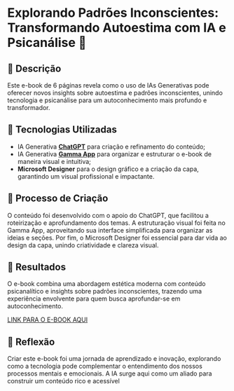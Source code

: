 # Explorando Padrões Inconscientes: Transformando Autoestima com IA e Psicanálise 🌌

## 📒 Descrição
Este e-book de 6 páginas revela como o uso de IAs Generativas pode oferecer novos insights sobre autoestima e padrões inconscientes, unindo tecnologia e psicanálise para um autoconhecimento mais profundo e transformador.

## 🤖 Tecnologias Utilizadas
- IA Generativa **[ChatGPT](https://chat.openai.com)** para criação e refinamento do conteúdo;
- IA Generativa **[Gamma App](https://gamma.app/)** para organizar e estruturar o e-book de maneira visual e intuitiva;
- **Microsoft Designer** para o design gráfico e a criação da capa, garantindo um visual profissional e impactante.

## 🧐 Processo de Criação
O conteúdo foi desenvolvido com o apoio do ChatGPT, que facilitou a roteirização e aprofundamento dos temas. A estruturação visual foi feita no Gamma App, aproveitando sua interface simplificada para organizar as ideias e seções. Por fim, o Microsoft Designer foi essencial para dar vida ao design da capa, unindo criatividade e clareza visual.

## 🚀 Resultados
O e-book combina uma abordagem estética moderna com conteúdo psicanalítico e insights sobre padrões inconscientes, trazendo uma experiência envolvente para quem busca aprofundar-se em autoconhecimento.

[LINK PARA O E-BOOK AQUI](https://untitled-p5vt2gl.gamma.site/)

## 💭 Reflexão
Criar este e-book foi uma jornada de aprendizado e inovação, explorando como a tecnologia pode complementar o entendimento dos nossos processos mentais e emocionais. A IA surge aqui como um aliado para construir um conteúdo rico e acessível
